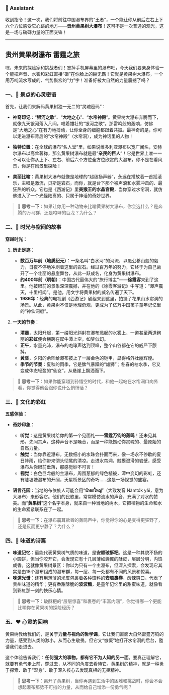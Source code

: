 ### 🤖 Assistant



收到指令！这一次，我们将前往中国瀑布界的“王者”，一个能让你从前后左右上下六个方位感受它心跳的地方——**贵州黄果树大瀑布**！这可不是一次普通的观光，这是一场与磅礴力量的正面交锋！

---

## 贵州黄果树瀑布 雷霆之旅

嘿，未来的探险家和挑战者们！忘掉手机屏幕里的瀑布吧，今天我们要亲身体验一个能把声音、水雾和彩虹直接“砸”在你脸上的巨无霸！它就是黄果树大瀑布，一个用万吨流水写成的、气势恢宏的“力”字！准备好被大自然的力量震撼了吗？

### 一、💎 景点的心灵密语

首先，让我们来解码黄果树独一无二的“灵魂密码”：

- **神奇印记**：“**银河之歌**”、“**大地之心**”、“**水帘神殿**”。黄果树大瀑布奔腾而下，就像九天银河落入凡间，唱着雄壮的“银河之歌”。那雷鸣般的轰响，仿佛是“大地之心”在有力地搏动，让你全身的细胞都跟着共振。最神奇的是，你可以走进瀑布背后的“水帘神殿”（水帘洞），成为神话里的人物！

- **独特位置**：在全球的瀑布“名人堂”里，如果说维多利亚瀑布以宽广闻名，安赫尔瀑布以高耸著称，那么黄果树瀑布就是最“**亲民的巨人**”！它是世界上唯一一个可以让你从上下、左右、前后六个方位全方位欣赏的大瀑布。你不是在看风景，你是在风景里探险！

- **美丽比喻**：黄果树大瀑布就像是地球的“超级扬声器”，永远在播放着一首摇滚乐，主唱是激流，贝斯是岩石，而你，就是台下那个被声浪和水雾冲击的、最狂热的听众。它也是《西游记》里**美猴王的水晶宫殿**，当你穿过水帘洞，就仿佛进入了一个光怪陆离的、只属于神话的奇妙世界。

> **🤔 思考一下**：如果让你用一种动物来比喻黄果树大瀑布，你会选什么？是奔腾的万马群，还是咆哮的巨龙？为什么？

### 二、📜 时光与空间的故事

**穿越时光：**
1.  **历史足迹**：
    *   **数百万年前（地质纪元）**：一条名叫“白水河”的河流，以愚公移山般的毅力，日夜不停地冲刷着这里的岩石。经过百万年的努力，它终于为自己凿开了一个壮丽的悬崖舞台，从此一跃成名，化身为黄果树瀑布。
    *   **约400年前（明朝）**：中国古代最伟大的“旅行博主”——**徐霞客**来到了这里。他被眼前的景象深深震撼，并在他的《徐霞客游记》中写道：“瀑声震天，十里相闻”。是他，用文字将黄果树的威名传遍了天下。
    *   **1986年**：经典的电视剧《西游记》剧组来到这里，拍摄了花果山水帘洞的场景。从此，黄果树不仅是地理奇观，更成为了亿万中国孩子童年记忆里的“神仙洞府”。

2.  **一天的节奏**：
    *   **清晨**，太阳升起，第一缕阳光斜射在瀑布溅起的水雾上，一道甚至两道绚丽的**彩虹**便会横跨在犀牛潭上空，如梦似幻。
    *   **正午**，水量充沛，瀑布的咆哮声达到顶峰，整个山谷都在它的威严下颤抖。
    *   **黄昏**，夕阳的余晖给瀑布披上了一层金色的铠甲，显得格外壮丽辉煌。
    *   **季节的节奏**：夏秋的雨季，它是脾气暴躁的“雄狮”；冬春的枯水季，它又变成体态轻盈的“仙女”，从悬崖上飘洒而下。

> **🤔 思考一下**：如果你能穿越到孙悟空的时代，和他一起站在水帘洞口向外看，你觉得他会跟你说什么悄悄话？

### 三、🌈 文化的彩虹

**五感体验：**
- **奇妙印象**：
    *   **听觉**：这是黄果树给你的第一个见面礼——**雷霆万钧的轰鸣**！还未见其形，先闻其声。这种声音不是噪音，而是一种能撼动你灵魂的、最原始的自然力量。
    *   **触觉**：当你靠近瀑布，无数细小的水珠会扑面而来，像一场永不停歇的夏日阵雨，给你带来彻头彻尾的清凉。走进水帘洞，触摸湿滑的岩壁，感受瀑布从你眼前垂落，那感觉妙不可言！
    *   **视觉**：白色巨龙般的主瀑布，周围葱郁的绿色植被，潭中变幻的彩虹，还有陡坡塘瀑布的开阔，天星桥景区的奇巧……这是一场视觉的盛宴。

- **语言花园**：当地的布依族人可能会用“**น้ำตกใหญ่**”（大致发音 Nàmtók yǎi，意为大瀑布）来形容它。他们的民歌里，常常模仿流水的声音，充满了对水的赞美。而“**黄果树**”这个名字本身，就来自一种当地的树木，它把植物的生命和水的生命紧紧联系在了一起。

> **🤔 思考一下**：在瀑布震耳欲聋的轰鸣声中，你觉得你的心是变得更狂野了，还是反而更宁静了？为什么？

### 四、🍲 味道的诗篇

- **味道记忆**：最能代表黄果树气质的味道，是**安顺破酥粑**。这是一种其貌不扬的小圆饼，但当你咬开它，会发现它有十几层薄如蝉翼的酥皮，层层分明，内馅咸香。这就像黄果树景区：你以为只有一个主瀑布，但深入探索，会发现它其实是由18个瀑布组成的瀑布群，每一层、每一处都有不同的风景和惊喜。
- **味道光谱**：还有用薄薄的米皮包裹着各种馅料的**安顺裹卷**，酸辣爽口，代表了贵州味道的精华；更有香甜酥脆的**波波糖**，是童年记忆里的甜蜜味道，就像看到彩虹那一刻的快乐心情。

> **🤔 思考一下**：破酥粑的“层层惊喜”和裹卷的“丰富内涵”，你觉得哪一个更能比喻你在黄果树的探险经历？

### 五、❤️ 心灵的回响

黄果树教给我们的，是**关于力量与视角的哲学课**。它让我们直面大自然雷霆万钧的力量，感受到人类的渺小，从而心生敬畏。但它又“慷慨”地打开水帘洞的后台，邀请我们走进去。

这个体验告诉我们：**任何强大的事物，都有它不为人知的另一面**。要真正理解它，就要有勇气走上前，穿过去，从不同的角度去看待它。黄果树的精神，就是一种勇于探索、敢于“湿身”、敢于深入核心去发现真相的无畏精神。

> **🤔 思考一下**：离开了黄果树，当你再遇到生活中的困难和挑战时，你会不会想起瀑布那势不可挡的力量，从而给自己增添一份勇气呢？

